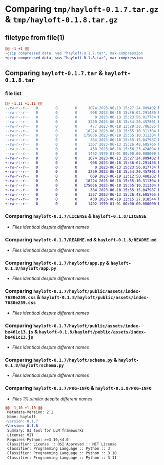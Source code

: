# Comparing `tmp/hayloft-0.1.7.tar.gz` & `tmp/hayloft-0.1.8.tar.gz`

## filetype from file(1)

```diff
@@ -1 +1 @@
-gzip compressed data, was "hayloft-0.1.7.tar", max compression
+gzip compressed data, was "hayloft-0.1.8.tar", max compression
```

## Comparing `hayloft-0.1.7.tar` & `hayloft-0.1.8.tar`

### file list

```diff
@@ -1,11 +1,11 @@
--rw-r--r--   0        0        0     1074 2023-06-13 15:27:24.809402 hayloft-0.1.7/LICENSE
--rw-r--r--   0        0        0      908 2023-06-18 15:56:02.291486 hayloft-0.1.7/README.md
--rw-r--r--   0        0        0        0 2023-06-13 15:23:56.017734 hayloft-0.1.7/hayloft/__init__.py
--rw-r--r--   0        0        0     3269 2023-06-18 15:54:20.457801 hayloft-0.1.7/hayloft/app.py
--rw-r--r--   0        0        0      477 2023-06-18 13:29:30.706385 hayloft-0.1.7/hayloft/logger.py
--rw-r--r--   0        0        0    18224 2023-06-18 15:55:10.311304 hayloft-0.1.7/hayloft/public/assets/index-7630e259.css
--rw-r--r--   0        0        0   175056 2023-06-18 15:55:10.311304 hayloft-0.1.7/hayloft/public/assets/index-be461c13.js
--rw-r--r--   0        0        0      384 2023-06-18 15:55:15.047987 hayloft-0.1.7/hayloft/public/index.html
--rw-r--r--   0        0        0     1367 2023-06-13 15:26:48.605765 hayloft-0.1.7/hayloft/schema.py
--rw-r--r--   0        0        0      430 2023-06-18 15:56:23.424894 hayloft-0.1.7/pyproject.toml
--rw-r--r--   0        0        0     1492 1970-01-01 00:00:00.000000 hayloft-0.1.7/PKG-INFO
+-rw-r--r--   0        0        0     1074 2023-06-13 15:27:24.809402 hayloft-0.1.8/LICENSE
+-rw-r--r--   0        0        0      908 2023-06-18 15:56:02.291486 hayloft-0.1.8/README.md
+-rw-r--r--   0        0        0        0 2023-06-13 15:23:56.017734 hayloft-0.1.8/hayloft/__init__.py
+-rw-r--r--   0        0        0     3269 2023-06-18 15:54:20.457801 hayloft-0.1.8/hayloft/app.py
+-rw-r--r--   0        0        0      669 2023-06-19 12:12:50.488202 hayloft-0.1.8/hayloft/logger.py
+-rw-r--r--   0        0        0    18224 2023-06-18 15:55:10.311304 hayloft-0.1.8/hayloft/public/assets/index-7630e259.css
+-rw-r--r--   0        0        0   175056 2023-06-18 15:55:10.311304 hayloft-0.1.8/hayloft/public/assets/index-be461c13.js
+-rw-r--r--   0        0        0      384 2023-06-18 15:55:15.047987 hayloft-0.1.8/hayloft/public/index.html
+-rw-r--r--   0        0        0     1367 2023-06-13 15:26:48.605765 hayloft-0.1.8/hayloft/schema.py
+-rw-r--r--   0        0        0      430 2023-06-19 12:15:27.918544 hayloft-0.1.8/pyproject.toml
+-rw-r--r--   0        0        0     1492 1970-01-01 00:00:00.000000 hayloft-0.1.8/PKG-INFO
```

### Comparing `hayloft-0.1.7/LICENSE` & `hayloft-0.1.8/LICENSE`

 * *Files identical despite different names*

### Comparing `hayloft-0.1.7/README.md` & `hayloft-0.1.8/README.md`

 * *Files identical despite different names*

### Comparing `hayloft-0.1.7/hayloft/app.py` & `hayloft-0.1.8/hayloft/app.py`

 * *Files identical despite different names*

### Comparing `hayloft-0.1.7/hayloft/public/assets/index-7630e259.css` & `hayloft-0.1.8/hayloft/public/assets/index-7630e259.css`

 * *Files identical despite different names*

### Comparing `hayloft-0.1.7/hayloft/public/assets/index-be461c13.js` & `hayloft-0.1.8/hayloft/public/assets/index-be461c13.js`

 * *Files identical despite different names*

### Comparing `hayloft-0.1.7/hayloft/schema.py` & `hayloft-0.1.8/hayloft/schema.py`

 * *Files identical despite different names*

### Comparing `hayloft-0.1.7/PKG-INFO` & `hayloft-0.1.8/PKG-INFO`

 * *Files 1% similar despite different names*

```diff
@@ -1,10 +1,10 @@
 Metadata-Version: 2.1
 Name: hayloft
-Version: 0.1.7
+Version: 0.1.8
 Summary: UI tool for LLM frameworks
 License: MIT
 Requires-Python: >=3.10,<4.0
 Classifier: License :: OSI Approved :: MIT License
 Classifier: Programming Language :: Python :: 3
 Classifier: Programming Language :: Python :: 3.10
 Classifier: Programming Language :: Python :: 3.11
```

